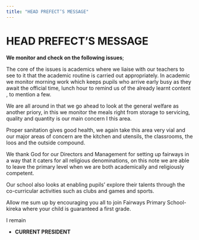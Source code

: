 ```yaml
---
title: "HEAD PREFECT’S MESSAGE"
---
```


# HEAD PREFECT’S MESSAGE

**We monitor and check on the following issues**;

The core of the issues is academics where we liaise with our teachers to see to it that the academic routine is carried out appropriately. In academic we monitor morning work which keeps pupils who arrive early busy as they await the official time, lunch hour to remind us of the already learnt content , to mention a few.

We are all around in that we go ahead to look at the general welfare as another priory, in this we monitor the meals right from storage to servicing, quality and quantity is our main concern I this area.

Proper sanitation gives good health, we again take this area very vial and our major areas of concern are the kitchen and utensils, the classrooms, the loos and the outside compound.

We thank God for our Directors and Management for setting up fairways in a way that it caters for all religious denominations, on this note we are able to leave the primary level when we are both academically and religiously competent.

Our school also looks at enabling pupils’ explore their talents through the co-curricular activities such as clubs and games and sports.

Allow me sum up by encouraging you all to join Fairways Primary School-kireka where your child is guaranteed a first grade.

I remain
 - **CURRENT PRESIDENT**